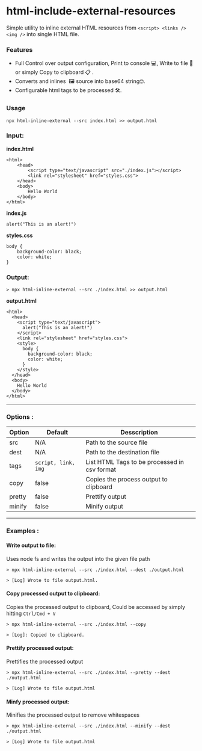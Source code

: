 # html-include-external-resources
Simple utility to inline external HTML resources from `<script> <links />  <img />` into single HTML file.

### Features
- Full Control over output configuration, Print to console 💻, Write to file 📁 or simply Copy to clipboard 📋 .
- Converts and inlines <img /> 🖼 source into base64 string🤓.
- Configurable html tags to be processed 🛠.


### Usage
``` 
npx html-inline-external --src index.html >> output.html 
```


### Input:
**index.html**
```
<html>
    <head>
        <script type="text/javascript" src="./index.js"></script>
        <link rel="stylesheet" href="styles.css">
    </head>
    <body>
        Hello World
    </body>
</html>

```

**index.js**
```
alert("This is an alert!")
```

**styles.css**
```
body {
    background-color: black;
    color: white;
}
```

### Output:
```> npx html-inline-external --src ./index.html >> output.html ```

**output.html**
```
<html>
  <head>
    <script type="text/javascript">
      alert("This is an alert!")
    </script>
    <link rel="stylesheet" href="styles.css">
    <style>
      body {
        background-color: black;
        color: white;
      }
    </style>
  </head>
  <body>
    Hello World
  </body>
</html>
```
---

### Options : 
| Option | Default | Desscription |
| --- | --- | --- |
| src | N/A | Path to the source file |
| dest | N/A | Path to the destination file |
| tags | `script, link, img` | List HTML Tags to be processed in csv format |
| copy | false | Copies the process output to clipboard |
| pretty | false | Prettify output |
| minify | false | Minify output |

---

### Examples : 
#### Write output to file:
Uses node fs and writes the output into the given file path

``` 
> npx html-inline-external --src ./index.html --dest ./output.html 
```
```
> [Log] Wrote to file output.html. 
```

#### Copy processed output to clipboard:
Copies the processed output to clipboard, Could be accessed by simply hitting `Ctrl/Cmd + V`

``` 
> npx html-inline-external --src ./index.html --copy 
```
``` 
> [Log]: Copied to clipboard. 
```

#### Prettify processed output:
Prettifies the processed output

``` 
> npx html-inline-external --src ./index.html --pretty --dest ./output.html 
```
```
> [Log] Wrote to file output.html 
```

#### Minfy processed output:
Minifies the processed output to remove whitespaces

```
> npx html-inline-external --src ./index.html --minify --dest ./output.html 
```
```
> [Log] Wrote to file output.html 
```

